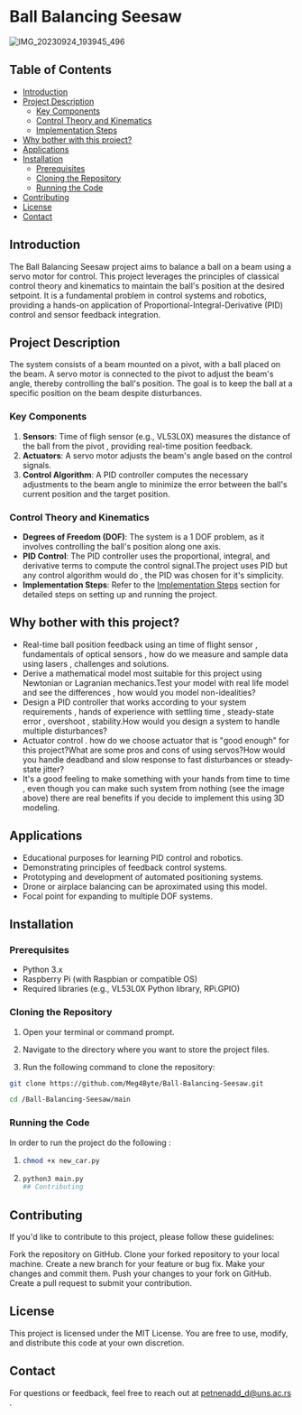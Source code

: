 # Ball Balancing Seesaw


![IMG_20230924_193945_496](https://github.com/Meg4Byte/Ball-Balancing-Seesaw/assets/121357383/7b53e2b3-c7b0-4cb4-a52b-dd31358aeaef)


## Table of Contents
- [Introduction](#introduction)
- [Project Description](#project-description)
  - [Key Components](#key-components)
  - [Control Theory and Kinematics](#control-theory-and-kinematics)
  - [Implementation Steps](#implementation-steps)
- [Why bother with this project?](#why-bother-with_this-project?)
- [Applications](#applications)
- [Installation](#installation)
  - [Prerequisites](#prerequisites)
  - [Cloning the Repository](#cloning-the-repository)
  - [Running the Code](#running-the-code)
- [Contributing](#contributing)
- [License](#license)
- [Contact](#contact)

## Introduction

The Ball Balancing Seesaw project aims to balance a ball on a beam using a servo motor for control. This project leverages the principles of classical control theory and kinematics to maintain the ball's position at the desired setpoint. It is a fundamental problem in control systems and robotics, providing a hands-on application of Proportional-Integral-Derivative (PID) control and sensor feedback integration.

## Project Description

The system consists of a beam mounted on a pivot, with a ball placed on the beam. A servo motor is connected to the pivot to adjust the beam's angle, thereby controlling the ball's position. The goal is to keep the ball at a specific position on the beam despite disturbances.

### Key Components

1. **Sensors**: Time of fligh sensor (e.g., VL53L0X) measures the distance of the ball from the pivot , providing real-time position feedback.
2. **Actuators**: A servo motor adjusts the beam's angle based on the control signals.
3. **Control Algorithm**: A PID controller computes the necessary adjustments to the beam angle to minimize the error between the ball's current position and the target position.

### Control Theory and Kinematics

- **Degrees of Freedom (DOF)**: The system is a 1 DOF problem, as it involves controlling the ball's position along one axis.
- **PID Control**: The PID controller uses the proportional, integral, and derivative terms to compute the control signal.The project uses PID but any control algorithm would do , the PID was chosen for it's simplicity.
- **Implementation Steps**: Refer to the [Implementation Steps](#implementation-steps) section for detailed steps on setting up and running the project.

## Why bother with this project?

- Real-time ball position feedback using an time of flight sensor , fundamentals of optical sensors , how do we measure and sample data using lasers , challenges and solutions.
- Derive a mathematical model most suitable for this project using Newtonian or Lagranian mechanics.Test your model with real life model and see the differences , how would you model non-idealities? 
- Design a PID controller that works according to your system requirements , hands of experience with settling time , steady-state error , overshoot , stability.How would you design a system to handle multiple disturbances?
- Actuator control . how do we choose actuator that is "good enough" for this project?What are some pros and cons of using servos?How would you handle deadband and slow response to fast disturbances or steady-state jitter? 
- It's a good feeling to make something with your hands from time to time , even though you can make such system from nothing (see the image above) there are real benefits if you decide to implement this using 3D modeling.

## Applications

- Educational purposes for learning PID control and robotics.
- Demonstrating principles of feedback control systems.
- Prototyping and development of automated positioning systems.
- Drone or airplace balancing can be aproximated using this model.
- Focal point for expanding to multiple DOF systems. 

## Installation

### Prerequisites

- Python 3.x
- Raspberry Pi (with Raspbian or compatible OS)
- Required libraries (e.g., VL53L0X Python library, RPi.GPIO)

### Cloning the Repository

1. Open your terminal or command prompt.

2. Navigate to the directory where you want to store the project files.

3. Run the following command to clone the repository:

  ```bash
  git clone https://github.com/Meg4Byte/Ball-Balancing-Seesaw.git
  ```
  ```bash
  cd /Ball-Balancing-Seesaw/main
  ```

### Running the Code

In order to run the project do the following :

   1. ```bash
      chmod +x new_car.py

   2. ```bash
      python3 main.py
      ## Contributing

## Contributing

 If you'd like to contribute to this project, please follow these guidelines:
 
 Fork the repository on GitHub.
 Clone your forked repository to your local machine.
 Create a new branch for your feature or bug fix.
 Make your changes and commit them.
 Push your changes to your fork on GitHub.
 Create a pull request to submit your contribution.
   
## License 

This project is licensed under the MIT License. You are free to use, modify, and distribute this code at your own discretion.

## Contact

For questions or feedback, feel free to reach out at petnenadd_d@uns.ac.rs .
